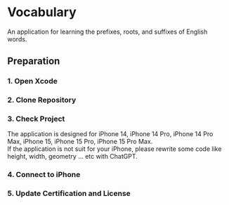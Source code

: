 # Vocabulary
An application for learning the prefixes, roots, and suffixes of English words.

## Preparation
### 1. Open Xcode
### 2. Clone Repository
### 3. Check Project
The application is designed for iPhone 14, iPhone 14 Pro, iPhone 14 Pro Max, iPhone 15, iPhone 15 Pro, iPhone 15 Pro Max.
<br>
If the application is not suit for your iPhone, please rewrite some code like height, width, geometry ... etc with ChatGPT.
### 4. Connect to iPhone
### 5. Update Certification and License
